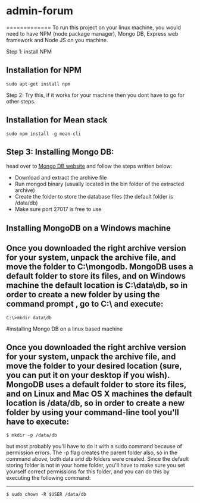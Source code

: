 # admin-forum

=============
To run this project on your linux machine, you would need to have NPM (node package manager), Mongo DB, Express web framework and Node JS on you machine.

Step 1: install NPM


Installation for NPM
-----------

```
sudo apt-get install npm
```

Step 2: Try this, if it works for your machine then you dont have to go for other steps. 



Installation for Mean stack
-----------

```
sudo npm install -g mean-cli
```

Step 3:
Installing Mongo DB:
-------

head over to [Mongo DB website](http://mongodb.org/downloads) and follow the steps written below:

* Download and extract the archive file
* Run mongod binary (usually located in the bin folder of the extracted archive)
* Create the folder to store the database files (the default folder is /data/db)
* Make sure port 27017 is free to use

 Installing MongoDB on a Windows machine
-------
Once you downloaded the right archive version for your system, unpack the archive file, and move the folder to C:\mongodb. MongoDB uses a default folder to store its files, and on Windows machine the default location is C:\data\db, so in order to create a new folder by using the command prompt , go to C:\ and execute:
-----------

```
C:\>mkdir data\db
```


#installing Mongo DB on a linux based machine

Once you downloaded the right archive version for your system, unpack the archive file, and move the folder to your desired location (sure, you can put it on your desktop if you wish). MongoDB uses a default folder to store its files, and on Linux and Mac OS X machines the default location is /data/db, so in order to create a new folder by using your command-line tool you'll have to execute:
-----------

```
$ mkdir -p /data/db
```

but most probably you'll have to do it with a sudo command because of permission errors. The -p flag creates the parent folder also, so in the command above, both data and db folders were created. Since the default storing folder is not in your home folder, you'll have to make sure you set yourself correct permissions for this folder, and you can do this by executing the following command:

-----------

```
$ sudo chown -R $USER /data/db
```
